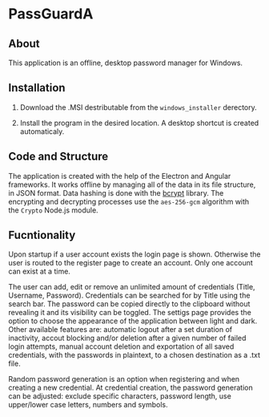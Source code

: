 # PassGuardA

## About
This application is an offline, desktop password manager for Windows.

## Installation
1. Download the .MSI destributable from the `windows_installer` derectory.

2. Install the program in the desired location. A desktop shortcut is created automaticaly.

## Code and Structure
The application is created with the help of the Electron and Angular frameworks. It works offline by managing all of the data in its file structure, in JSON format. Data hashing is done with the [bcrypt](https://www.npmjs.com/package/bcrypt) library. The encrypting and decrypting processes use the `aes-256-gcm` algorithm with the `Crypto` Node.js module.

## Fucntionality
Upon startup if a user account exists the login page is shown. Otherwise the user is routed to the register page to create an account. Only one account can exist at a time.

The user can add, edit or remove an unlimited amount of credentials (Title, Username, Password). Credentials can be searched for by Title using the search bar. The password can be copied directly to the clipboard without revealing it and its visibility can be toggled. The settigs page provides the option to choose the appearance of the application between light and dark. Other available features are: automatic logout after a set duration of inactivity, accout blocking and/or deletion after a given number of failed login attempts, manual account deletion and exportation of all saved credentials, with the passwords in plaintext, to a chosen destination as a .txt file.

Random password generation is an option when registering and when creating a new credential. At credential creation, the password generation can be adjusted: exclude specific characters, password length, use upper/lower case letters, numbers and symbols.
